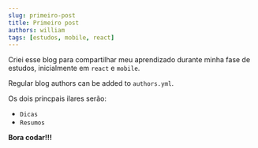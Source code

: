 ```yaml
---
slug: primeiro-post
title: Primeiro post
authors: william
tags: [estudos, mobile, react]
---
```


Criei esse blog para compartilhar meu aprendizado durante minha fase de estudos, inicialmente em `react` e `mobile`.

<!--truncate-->

Regular blog authors can be added to `authors.yml`.

Os dois princpais ilares serão:

- `Dicas`
- `Resumos`

**Bora codar!!!**